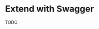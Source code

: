 # Extend with Swagger

TODO

<!--
https://github.com/ssalmutairi/fastify-template-ts/blob/master/src/plugins/swagger.ts
https://github.com/jellydn/fastify-starter/blob/main/src/swagger.ts
https://github.com/AdamLouly/quizzapp/blob/main/src/swagger.ts
https://github.com/xarkamx/bas/blob/main/src/swagger.ts
-->
